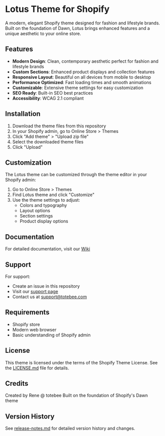 # Lotus Theme for Shopify

A modern, elegant Shopify theme designed for fashion and lifestyle brands. Built on the foundation of Dawn, Lotus brings enhanced features and a unique aesthetic to your online store.

## Features

- **Modern Design**: Clean, contemporary aesthetic perfect for fashion and lifestyle brands
- **Custom Sections**: Enhanced product displays and collection features
- **Responsive Layout**: Beautiful on all devices from mobile to desktop
- **Performance Optimized**: Fast loading times and smooth animations
- **Customizable**: Extensive theme settings for easy customization
- **SEO Ready**: Built-in SEO best practices
- **Accessibility**: WCAG 2.1 compliant

## Installation

1. Download the theme files from this repository
2. In your Shopify admin, go to Online Store > Themes
3. Click "Add theme" > "Upload zip file"
4. Select the downloaded theme files
5. Click "Upload"

## Customization

The Lotus theme can be customized through the theme editor in your Shopify admin:

1. Go to Online Store > Themes
2. Find Lotus theme and click "Customize"
3. Use the theme settings to adjust:
   - Colors and typography
   - Layout options
   - Section settings
   - Product display options

## Documentation

For detailed documentation, visit our [Wiki](https://github.com/totebee/Lotus/wiki)

## Support

For support:
- Create an issue in this repository
- Visit our [support page](https://github.com/totebee/Lotus/issues)
- Contact us at [support@totebee.com](mailto:support@totebee.com)

## Requirements

- Shopify store
- Modern web browser
- Basic understanding of Shopify admin

## License

This theme is licensed under the terms of the Shopify Theme License. See the [LICENSE.md](LICENSE.md) file for details.

## Credits

Created by Rene @ totebee
Built on the foundation of Shopify's Dawn theme

## Version History

See [release-notes.md](release-notes.md) for detailed version history and changes.
